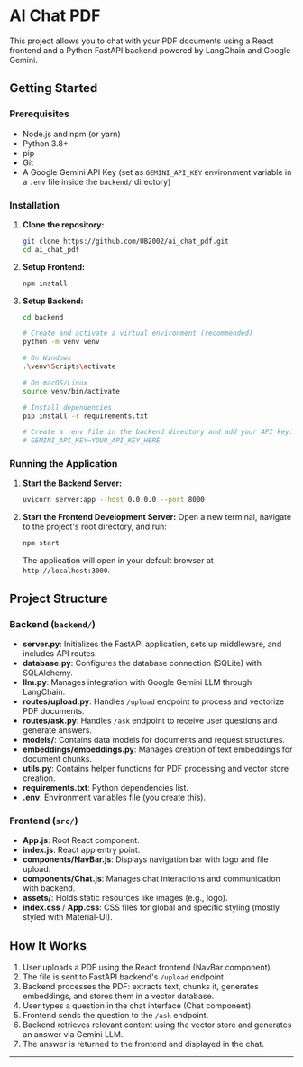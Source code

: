 # AI Chat PDF

This project allows you to chat with your PDF documents using a React frontend and a Python FastAPI backend powered by LangChain and Google Gemini.

## Getting Started

### Prerequisites

- Node.js and npm (or yarn)
- Python 3.8+
- pip
- Git
- A Google Gemini API Key (set as `GEMINI_API_KEY` environment variable in a `.env` file inside the `backend/` directory)

### Installation

1. **Clone the repository:**
   ```bash
   git clone https://github.com/UB2002/ai_chat_pdf.git
   cd ai_chat_pdf
   ```

2. **Setup Frontend:**
   ```bash
   npm install
   ```

3. **Setup Backend:**
   ```bash
   cd backend

   # Create and activate a virtual environment (recommended)
   python -m venv venv

   # On Windows
   .\venv\Scripts\activate

   # On macOS/Linux
   source venv/bin/activate

   # Install dependencies
   pip install -r requirements.txt

   # Create a .env file in the backend directory and add your API key:
   # GEMINI_API_KEY=YOUR_API_KEY_HERE
   ```

### Running the Application

1. **Start the Backend Server:**
   ```bash
   uvicorn server:app --host 0.0.0.0 --port 8000
   ```

2. **Start the Frontend Development Server:**
   Open a new terminal, navigate to the project's root directory, and run:
   ```bash
   npm start
   ```

   The application will open in your default browser at `http://localhost:3000`.

## Project Structure

### Backend (`backend/`)

- **server.py**: Initializes the FastAPI application, sets up middleware, and includes API routes.
- **database.py**: Configures the database connection (SQLite) with SQLAlchemy.
- **llm.py**: Manages integration with Google Gemini LLM through LangChain.
- **routes/upload.py**: Handles `/upload` endpoint to process and vectorize PDF documents.
- **routes/ask.py**: Handles `/ask` endpoint to receive user questions and generate answers.
- **models/**: Contains data models for documents and request structures.
- **embeddings/embeddings.py**: Manages creation of text embeddings for document chunks.
- **utils.py**: Contains helper functions for PDF processing and vector store creation.
- **requirements.txt**: Python dependencies list.
- **.env**: Environment variables file (you create this).

### Frontend (`src/`)

- **App.js**: Root React component.
- **index.js**: React app entry point.
- **components/NavBar.js**: Displays navigation bar with logo and file upload.
- **components/Chat.js**: Manages chat interactions and communication with backend.
- **assets/**: Holds static resources like images (e.g., logo).
- **index.css** / **App.css**: CSS files for global and specific styling (mostly styled with Material-UI).

## How It Works

1. User uploads a PDF using the React frontend (NavBar component).
2. The file is sent to FastAPI backend's `/upload` endpoint.
3. Backend processes the PDF: extracts text, chunks it, generates embeddings, and stores them in a vector database.
4. User types a question in the chat interface (Chat component).
5. Frontend sends the question to the `/ask` endpoint.
6. Backend retrieves relevant content using the vector store and generates an answer via Gemini LLM.
7. The answer is returned to the frontend and displayed in the chat.

---
